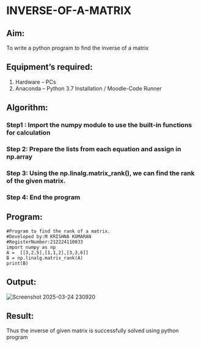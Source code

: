# INVERSE-OF-A-MATRIX
## Aim:
To write a python program to find the inverse of a matrix
## Equipment’s required:
1. 	Hardware – PCs
2. 	Anaconda – Python 3.7 Installation / Moodle-Code Runner
## Algorithm:
### Step1 : Import the numpy module to use the built-in functions for calculation
### Step 2: Prepare the lists from each equation and assign in np.array
### Step 3: Using the np.linalg.matrix_rank(), we can find the rank of the given matrix.
### Step 4: End the program

## Program:
```
#Program to find the rank of a matrix.
#Developed by:M KRISHNA KUMARAN
#RegisterNumber:212224110033
import numpy as np
A =  [[3,2,5],[1,1,2],[3,3,6]]
B = np.linalg.matrix_rank(A)
print(B)
```
## Output:
![Screenshot 2025-03-24 230920](https://github.com/user-attachments/assets/c0cd1948-ba50-45a4-8bcc-1b17bff24443)

## Result:
Thus the inverse of given matrix is successfully solved using python program


